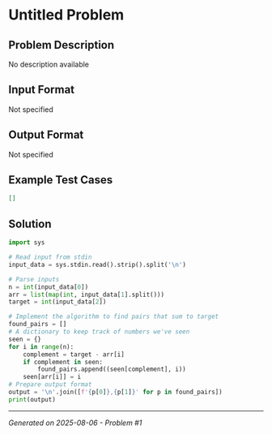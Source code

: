 # Untitled Problem

## Problem Description
No description available

## Input Format
Not specified

## Output Format
Not specified

## Example Test Cases
```json
[]
```

## Solution
```python
import sys

# Read input from stdin
input_data = sys.stdin.read().strip().split('\n')

# Parse inputs
n = int(input_data[0])
arr = list(map(int, input_data[1].split()))
target = int(input_data[2])

# Implement the algorithm to find pairs that sum to target
found_pairs = []
# A dictionary to keep track of numbers we've seen
seen = {}
for i in range(n):
    complement = target - arr[i]
    if complement in seen:
        found_pairs.append((seen[complement], i))
    seen[arr[i]] = i
# Prepare output format
output = '\n'.join([f'{p[0]},{p[1]}' for p in found_pairs])
print(output)
```

---
*Generated on 2025-08-06 - Problem #1*